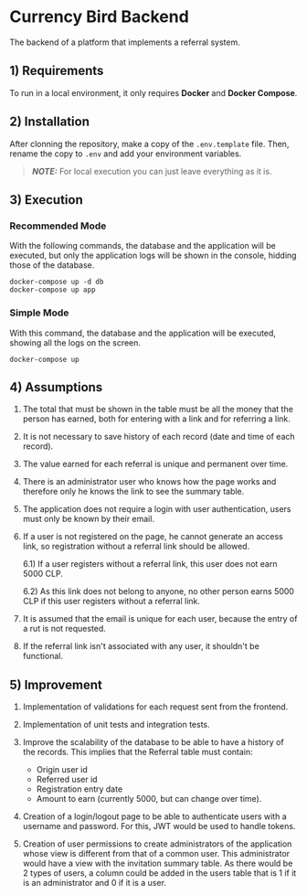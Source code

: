 # Currency Bird Backend
The backend of a platform that implements a referral system.

## **1) Requirements**
To run in a local environment, it only requires **Docker** and **Docker Compose**.

## **2) Installation**
After clonning the repository, make a copy of the ```.env.template``` file. Then, rename the copy to ```.env``` and add your environment variables.
> **_NOTE:_**  For local execution you can just leave everything as it is.

## **3) Execution**
### **Recommended Mode**
With the following commands, the database and the application will be executed, but only the application logs will be shown in the console, hidding those of the database.
```
docker-compose up -d db
docker-compose up app
```
### **Simple Mode**
With this command, the database and the application will be executed, showing all the logs on the screen.
```
docker-compose up
```

## **4) Assumptions**
1) The total that must be shown in the table must be all the money that the person has earned, both for entering with a link and for referring a link.

2) It is not necessary to save history of each record (date and time of each record).

3) The value earned for each referral is unique and permanent over time.

4) There is an administrator user who knows how the page works and therefore only he knows the link to see the summary table.

5) The application does not require a login with user authentication, users must only be known by their email.

6) If a user is not registered on the page, he cannot generate an access link, so registration without a referral link should be allowed.

    6.1) If a user registers without a referral link, this user does not earn 5000 CLP.

    6.2) As this link does not belong to anyone, no other person earns 5000 CLP if this user registers without a referral link.

7) It is assumed that the email is unique for each user, because the entry of a rut is not requested.

8) If the referral link isn't associated with any user, it shouldn't be functional.


## **5) Improvement**

1) Implementation of validations for each request sent from the frontend.

2) Implementation of unit tests and integration tests.

3) Improve the scalability of the database to be able to have a history of the records. This implies that the Referral table must contain:

    * Origin user id
    * Referred user id
    * Registration entry date
    * Amount to earn (currently 5000, but can change over time).

4) Creation of a login/logout page to be able to authenticate users with a username and password. For this, JWT would be used to handle tokens.

5) Creation of user permissions to create administrators of the application whose view is different from that of a common user. This administrator would have a view with the invitation summary table. As there would be 2 types of users, a column could be added in the users table that is 1 if it is an administrator and 0 if it is a user.





